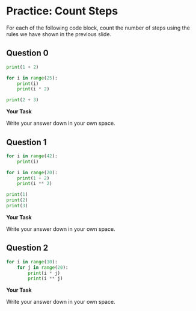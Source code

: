 # <i class="far fa-edit fa-fw"></i> Practice: Count Steps

For each of the following code block, count the number of steps using the rules we have shown in the previous slide.

## Question 0

```python
print(1 + 2)

for i in range(25):
    print(i)
    print(i * 2)

print(2 + 3)
```

**<i class="far fa-edit fa-fw"></i> Your Task**

Write your answer down in your own space.

## Question 1

```python
for i in range(42):
    print(i)

for i in range(20):
    print(1 + 2)
    print(i ** 2)

print(1)
print(2)
print(3)
```

**<i class="far fa-edit fa-fw"></i> Your Task**

Write your answer down in your own space.

## Question 2

```python
for i in range(10):
    for j in range(20):
        print(i * j)
        print(i ** j)
```

**<i class="far fa-edit fa-fw"></i> Your Task**

Write your answer down in your own space.
<i class="far fa-edit fa-fw"></i>
